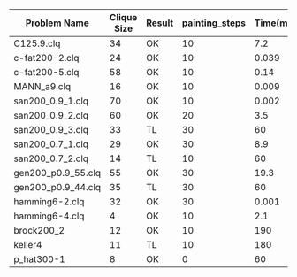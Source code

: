 
| Problem Name       | Clique Size | Result | painting_steps | Time(min) |
|--------------------|-------------|--------|----------------|-----------|
| C125.9.clq         | 34          | OK     | 10             | 7.2       |
| c-fat200-2.clq     | 24          | OK     | 10             | 0.039     |
| c-fat200-5.clq     | 58          | OK     | 10             | 0.14      |
| MANN_a9.clq        | 16          | OK     | 10             | 0.009     |
| san200_0.9_1.clq   | 70          | OK     | 10             | 0.002     |
| san200_0.9_2.clq   | 60          | OK     | 20             | 3.5       |
| san200_0.9_3.clq   | 33          | TL     | 30             | 60        |
| san200_0.7_1.clq   | 29          | OK     | 30             | 8.9       |
| san200_0.7_2.clq   | 14          | TL     | 10             | 60        |
| gen200_p0.9_55.clq | 55          | OK     | 30             | 19.3      |
| gen200_p0.9_44.clq | 35          | TL     | 30             | 60        |
| hamming6-2.clq     | 32          | OK     | 30             | 0.001     |
| hamming6-4.clq     | 4           | OK     | 10             | 2.1       |
| brock200_2         | 12          | OK     | 10             | 190       |
| keller4            | 11          | TL     | 10             | 180       |
| p_hat300-1         | 8           | OK     | 0              | 60        |